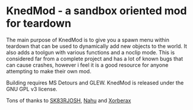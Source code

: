 # KnedMod - a sandbox oriented mod for teardown

The main purpose of KnedMod is to give you a spawn menu within teardown that can be used to dynamically add new objects to the world. 
It also adds a toolgun with various functions and a noclip mode.
This is considered far from a complete project and has a lot of known bugs that can cause crashes, however i feel it is a good resource for anyone attempting to make their own mod. 

Building requires MS Detours and GLEW. KnedMod is released under the GNU GPL v3 license.

Tons of thanks to [SK83RJOSH](https://github.com/SK83RJOSH), [Nahu](https://github.com/nxhu64) and [Xorberax](https://github.com/ss-gnalvesteffer)
